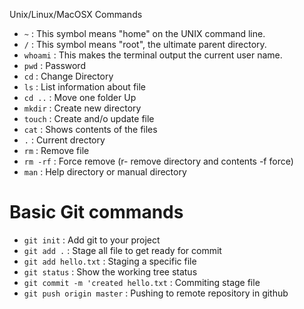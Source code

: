 Unix/Linux/MacOSX Commands
* `~` : This symbol means "home" on the UNIX command line.
* `/` : This symbol means "root", the ultimate parent directory.
* `whoami` : This makes the terminal output the current user name.
* `pwd` : Password
* `cd` : Change Directory
* `ls` :  List information about file
* `cd ..` : Move one folder Up
* `mkdir` : Create new directory
* `touch` : Create and/o update file
* `cat` : Shows contents of the files
* `.` : Current drectory
* `rm` : Remove file
* `rm -rf` : Force remove (r- remove directory and contents -f force)
* `man` : Help directory or manual directory

# Basic Git commands
* `git init` : Add git to your project
* `git add .` : Stage all file to get ready for commit
* `git add hello.txt` : Staging a specific file
* `git status` : Show the working tree status
* `git commit -m 'created hello.txt` : Commiting stage file
* `git push origin master` : Pushing to remote repository in github
